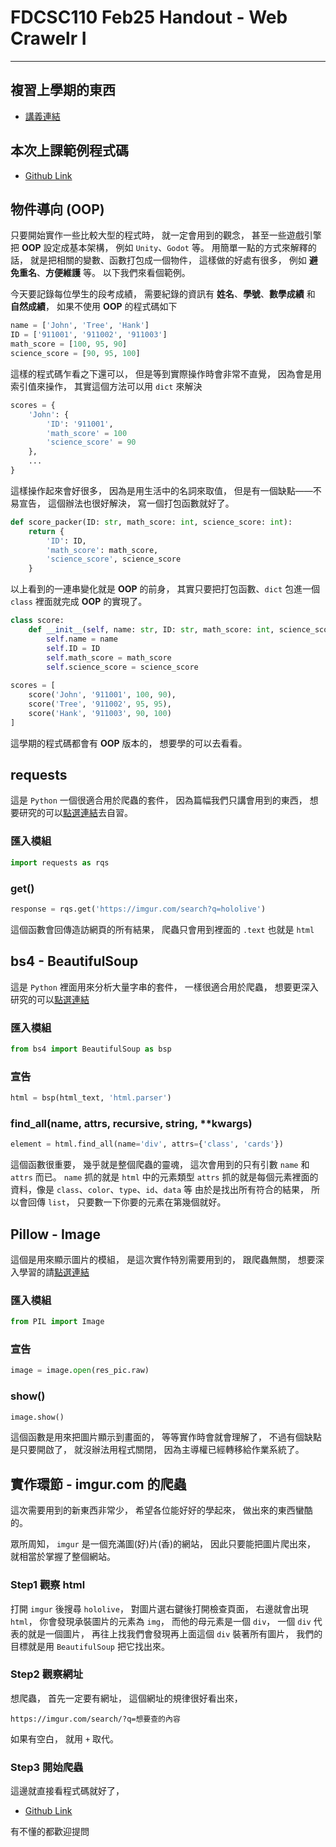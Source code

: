 # FDCSC110 Feb25 Handout - Web Crawelr I
---

## 複習上學期的東西
- [講義連結](https://hackmd.io/@revcoding/fdcsc_110_handouts)

## 本次上課範例程式碼
- [Github Link](https://github.com/revival0728/FudanHighSchool-110CSC/tree/master/Web_Crawler/for_imgur)

## 物件導向 (OOP)
只要開始實作一些比較大型的程式時，
就一定會用到的觀念，
甚至一些遊戲引擎把 **OOP** 設定成基本架構，
例如 `Unity`、`Godot` 等。
用簡單一點的方式來解釋的話，
就是把相關的變數、函數打包成一個物件，
這樣做的好處有很多，
例如 **避免重名**、**方便維護** 等。
以下我們來看個範例。

今天要記錄每位學生的段考成績，
需要紀錄的資訊有 **姓名**、**學號**、**數學成績** 和 **自然成績**，
如果不使用 **OOP** 的程式碼如下
```python
name = ['John', 'Tree', 'Hank']
ID = ['911001', '911002', '911003']
math_score = [100, 95, 90]
science_score = [90, 95, 100]
```
這樣的程式碼乍看之下還可以，
但是等到實際操作時會非常不直覺，
因為會是用索引值來操作，
其實這個方法可以用 `dict` 來解決
```python
scores = {
    'John': {
        'ID': '911001',
        'math_score' = 100
        'science_score' = 90
    },
    ...
}
```
這樣操作起來會好很多，
因為是用生活中的名詞來取值，
但是有一個缺點——不易宣告，
這個辦法也很好解決，
寫一個打包函數就好了。
```python
def score_packer(ID: str, math_score: int, science_score: int):
    return {
        'ID': ID,
        'math_score': math_score,
        'science_score', science_score
    }
```
以上看到的一連串變化就是 **OOP** 的前身，
其實只要把打包函數、`dict` 包進一個 `class` 裡面就完成 **OOP** 的實現了。
```python
class score:
    def __init__(self, name: str, ID: str, math_score: int, science_score: int):
        self.name = name
        self.ID = ID
        self.math_score = math_score
        self.science_score = science_score
        
scores = [
    score('John', '911001', 100, 90),
    score('Tree', '911002', 95, 95),
    score('Hank', '911003', 90, 100)
]
```
這學期的程式碼都會有 **OOP** 版本的，
想要學的可以去看看。

## requests
這是 `Python` 一個很適合用於爬蟲的套件，
因為篇幅我們只講會用到的東西，
想要研究的可以[點選連結](https://docs.python-requests.org/en/latest/)去自習。

### 匯入模組
```python
import requests as rqs
```

### get()
```python
response = rqs.get('https://imgur.com/search?q=hololive')
```
這個函數會回傳造訪網頁的所有結果，
爬蟲只會用到裡面的 `.text` 也就是 `html`

## bs4 - BeautifulSoup
這是 `Python` 裡面用來分析大量字串的套件，
一樣很適合用於爬蟲，
想要更深入研究的可以[點選連結](https://www.crummy.com/software/BeautifulSoup/bs4/doc/)

### 匯入模組
```python
from bs4 import BeautifulSoup as bsp
```

### 宣告
```python
html = bsp(html_text, 'html.parser')
```

### find_all(name, attrs, recursive, string, **kwargs)
```python
element = html.find_all(name='div', attrs={'class', 'cards'})
```
這個函數很重要，
幾乎就是整個爬蟲的靈魂，
這次會用到的只有引數 `name` 和 `attrs` 而已。
`name` 抓的就是 `html` 中的元素類型
`attrs` 抓的就是每個元素裡面的資料，像是 `class`、`color`、`type`、`id`、`data` 等
由於是找出所有符合的結果，
所以會回傳 `list`，
只要數一下你要的元素在第幾個就好。

## Pillow - Image
這個是用來顯示圖片的模組，
是這次實作特別需要用到的，
跟爬蟲無關，
想要深入學習的請[點選連結](https://pillow.readthedocs.io/en/stable/reference/Image.html?highlight=image)

### 匯入模組
```python
from PIL import Image
```

### 宣告
```python
image = image.open(res_pic.raw)
```

### show()
```python
image.show()
```
這個函數是用來把圖片顯示到畫面的，
等等實作時會就會理解了，
不過有個缺點是只要開啟了，
就沒辦法用程式關閉，
因為主導權已經轉移給作業系統了。

## 實作環節 - imgur.com 的爬蟲
這次需要用到的新東西非常少，
希望各位能好好的學起來，
做出來的東西蠻酷的。

眾所周知，
`imgur` 是一個充滿圖(好)片(香)的網站，
因此只要能把圖片爬出來，
就相當於掌握了整個網站。

### Step1 觀察 html
打開 `imgur` 後搜尋 `hololive`，
對圖片選右鍵後打開檢查頁面，
右邊就會出現 `html`，
你會發現承裝圖片的元素為 `img`，
而他的母元素是一個 `div`，
一個 `div` 代表的就是一個圖片，
再往上找我們會發現再上面這個 `div` 裝著所有圖片，
我們的目標就是用 `BeautifulSoup` 把它找出來。

### Step2 觀察網址
想爬蟲，
首先一定要有網址，
這個網址的規律很好看出來，
```
https://imgur.com/search/?q=想要查的內容
```
如果有空白，
就用 `+` 取代。

### Step3 開始爬蟲
這邊就直接看程式碼就好了，
- [Github Link](https://github.com/revival0728/FudanHighSchool-110CSC/blob/master/Web_Crawler/for_imgur/simple_version/for_imgur.py)

有不懂的都歡迎提問